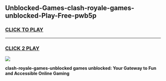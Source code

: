 
## Unblocked-Games-clash-royale-games-unblocked-Play-Free-pwb5p
<h3>
<a href="https://premium76.site?title=clash-royale-games-unblocked&ref=10A">CLICK TO PLAY</a></h3>
<hr>

<h3>
<a href="https://premium76.site?title=clash-royale-games-unblocked&ref=10A">CLICK 2 PLAY</a>
  
</h3>

<a href="https://premium76.site?title=clash-royale-games-unblocked&ref=10A"><img src="https://clearcache.store/games.png"></a>


**clash-royale-games-unblocked games unblocked: Your Gateway to Fun and Accessible Online Gaming**
